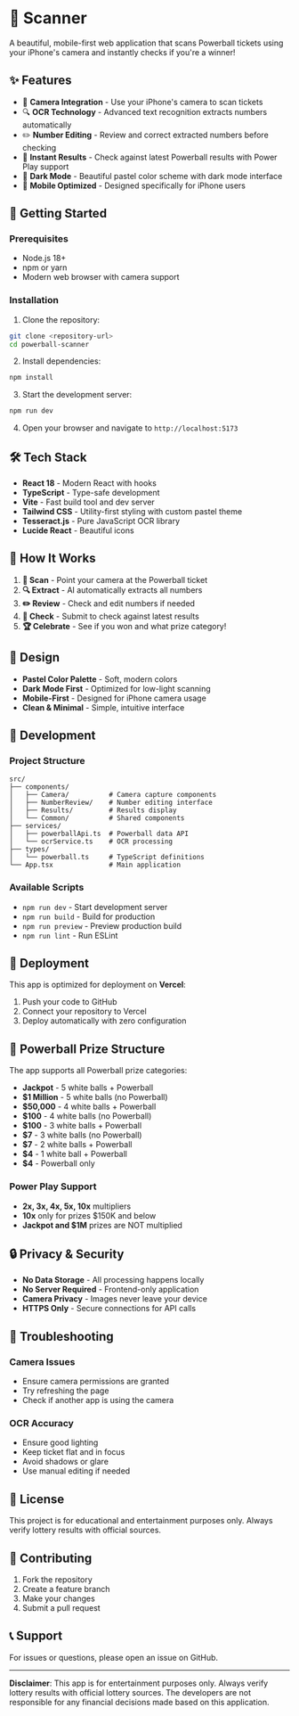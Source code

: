 # 🎯 Scanner

A beautiful, mobile-first web application that scans Powerball tickets using your iPhone's camera and instantly checks if you're a winner!

## ✨ Features

- 📸 **Camera Integration** - Use your iPhone's camera to scan tickets
- 🔍 **OCR Technology** - Advanced text recognition extracts numbers automatically
- ✏️ **Number Editing** - Review and correct extracted numbers before checking
- 🎯 **Instant Results** - Check against latest Powerball results with Power Play support
- 🌙 **Dark Mode** - Beautiful pastel color scheme with dark mode interface
- 📱 **Mobile Optimized** - Designed specifically for iPhone users

## 🚀 Getting Started

### Prerequisites

- Node.js 18+ 
- npm or yarn
- Modern web browser with camera support

### Installation

1. Clone the repository:
```bash
git clone <repository-url>
cd powerball-scanner
```

2. Install dependencies:
```bash
npm install
```

3. Start the development server:
```bash
npm run dev
```

4. Open your browser and navigate to `http://localhost:5173`

## 🛠 Tech Stack

- **React 18** - Modern React with hooks
- **TypeScript** - Type-safe development
- **Vite** - Fast build tool and dev server
- **Tailwind CSS** - Utility-first styling with custom pastel theme
- **Tesseract.js** - Pure JavaScript OCR library
- **Lucide React** - Beautiful icons

## 📱 How It Works

1. **📸 Scan** - Point your camera at the Powerball ticket
2. **🔍 Extract** - AI automatically extracts all numbers
3. **✏️ Review** - Check and edit numbers if needed
4. **🎯 Check** - Submit to check against latest results
5. **🏆 Celebrate** - See if you won and what prize category!

## 🎨 Design

- **Pastel Color Palette** - Soft, modern colors
- **Dark Mode First** - Optimized for low-light scanning
- **Mobile-First** - Designed for iPhone camera usage
- **Clean & Minimal** - Simple, intuitive interface

## 🔧 Development

### Project Structure

```
src/
├── components/
│   ├── Camera/          # Camera capture components
│   ├── NumberReview/    # Number editing interface
│   ├── Results/         # Results display
│   └── Common/          # Shared components
├── services/
│   ├── powerballApi.ts  # Powerball data API
│   └── ocrService.ts    # OCR processing
├── types/
│   └── powerball.ts     # TypeScript definitions
└── App.tsx              # Main application
```

### Available Scripts

- `npm run dev` - Start development server
- `npm run build` - Build for production
- `npm run preview` - Preview production build
- `npm run lint` - Run ESLint

## 🚀 Deployment

This app is optimized for deployment on **Vercel**:

1. Push your code to GitHub
2. Connect your repository to Vercel
3. Deploy automatically with zero configuration

## 🎯 Powerball Prize Structure

The app supports all Powerball prize categories:

- **Jackpot** - 5 white balls + Powerball
- **$1 Million** - 5 white balls (no Powerball)
- **$50,000** - 4 white balls + Powerball
- **$100** - 4 white balls (no Powerball)
- **$100** - 3 white balls + Powerball
- **$7** - 3 white balls (no Powerball)
- **$7** - 2 white balls + Powerball
- **$4** - 1 white ball + Powerball
- **$4** - Powerball only

### Power Play Support

- **2x, 3x, 4x, 5x, 10x** multipliers
- **10x** only for prizes $150K and below
- **Jackpot and $1M** prizes are NOT multiplied

## 🔒 Privacy & Security

- **No Data Storage** - All processing happens locally
- **No Server Required** - Frontend-only application
- **Camera Privacy** - Images never leave your device
- **HTTPS Only** - Secure connections for API calls

## 🐛 Troubleshooting

### Camera Issues
- Ensure camera permissions are granted
- Try refreshing the page
- Check if another app is using the camera

### OCR Accuracy
- Ensure good lighting
- Keep ticket flat and in focus
- Avoid shadows or glare
- Use manual editing if needed

## 📄 License

This project is for educational and entertainment purposes only. Always verify lottery results with official sources.

## 🤝 Contributing

1. Fork the repository
2. Create a feature branch
3. Make your changes
4. Submit a pull request

## 📞 Support

For issues or questions, please open an issue on GitHub.

---

**Disclaimer**: This app is for entertainment purposes only. Always verify lottery results with official lottery sources. The developers are not responsible for any financial decisions made based on this application.